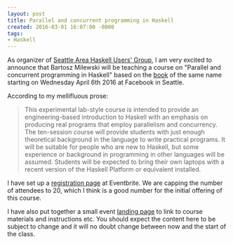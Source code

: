 ```yaml
---
layout: post
title: Parallel and concurrent programming in Haskell
created: 2016-03-01 16:07:00 -0800
tags:
- Haskell
---
```

As organizer of [Seattle Area Haskell Users' Group][seahug], I am very excited
to announce that Bartosz Milewski will be teaching a course on "Parallel and
concurrent programming in Haskell" based on the [book][pcph-book] of the same
name starting on Wednesday April 6th 2016 at Facebook in Seattle.

According to my mellifluous prose:

> This experimental lab-style course is intended to provide an
> engineering-based introduction to Haskell with an emphasis on producing real
> programs that employ parallelism and concurrency. The ten-session course will
> provide students with just enough theoretical background in the language to
> write practical programs. It will be suitable for people who are new to
> Haskell, but some experience or background in programming in other languages
> will be assumed. Students will be expected to bring their own laptops with a
> recent version of the Haskell Platform or equivalent installed.

I have set up a [registration page][reg] at Eventbrite. We are capping the
number of attendees to 20, which I think is a good number for the initial
offering of this course.

I have also put together a small event [landing page][landing] to link to
course materials and instructions etc. You should expect the content here to be
subject to change and it will no doubt change between now and the start of the
class.

[facebook]: http://www.facebook.com/
[landing]: http://seattlehaskell.org/pcph
[pcph-book]: http://community.haskell.org/~simonmar/pcph/
[reg]: https://www.eventbrite.com/e/parallel-and-concurrent-programming-in-haskell-with-bartosz-milewski-registration-20987589445
[seahug]: http://www.meetup.com/seahug
